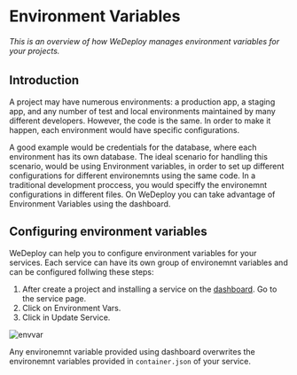 # Environment Variables

###### This is an overview of how WeDeploy manages environment variables for your projects.

<!-- <article id="introduction"> -->

## Introduction

A project may have numerous environments: a production app, a staging app, and any number of test and local environments maintained by many different developers. However, the code is the same. In order to make it happen, each environment would have specific configurations.

A good example would be credentials for the database, where each environment has its own database. The ideal scenario for handling this scenario, would be using Environment variables, in order to set up different configurations for different environemnts using the same code. In a traditional development proccess, you would speciffy the environemnt configurations in different files. On WeDeploy you can take advantage of Environment Variables using the dashboard.

<!-- </article> -->

<!-- <article id="configuring-environment-variables"> -->

## Configuring environment variables

WeDeploy can help you to configure environment variables for your services. Each service can have its own group of environemnt variables and can be configured follwing these steps:


<ol class="list list--numeric">
  <li>After create a project and installing a service on the <a href="http://dashboard.wedeploy.com">dashboard</a>. Go to the service page.</li>
  <li>Click on Environment Vars.</li>
  <li>Click in Update Service.</li>
</ol>

![envvar](https://cloud.githubusercontent.com/assets/301291/19909475/27d9d6f0-a045-11e6-9483-54d76a164384.png)

Any environemnt variable provided using dashboard overwrites the environemnt variables provided in `container.json` of your service.

<!-- </article> -->

